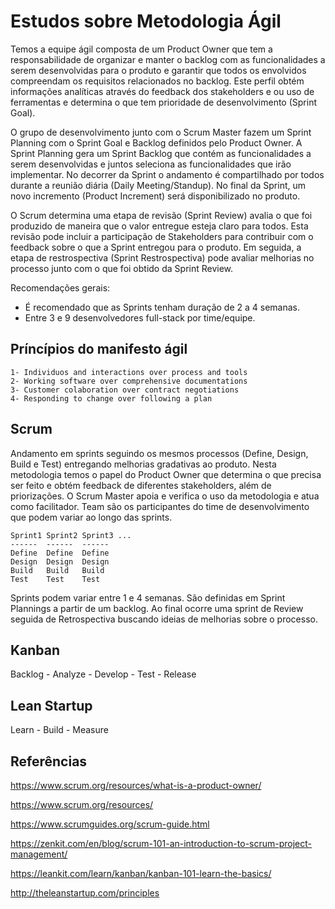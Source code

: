 # Estudos sobre Metodologia Ágil

Temos a equipe ágil composta de um Product Owner que tem a responsabilidade de organizar e manter o backlog com as funcionalidades a serem desenvolvidas para o produto e garantir que todos os envolvidos compreendam os requisitos relacionados no backlog. Este perfil obtém informações analíticas através do feedback dos stakeholders e ou uso de ferramentas e determina o que tem prioridade de desenvolvimento (Sprint Goal).

O grupo de desenvolvimento junto com o Scrum Master fazem um Sprint Planning com o Sprint Goal e Backlog definidos pelo Product Owner. A Sprint Planning gera um Sprint Backlog que contém as funcionalidades a serem desenvolvidas e juntos seleciona as funcionalidades que irão implementar. No decorrer da Sprint o andamento é compartilhado por todos durante a reunião diária (Daily Meeting/Standup). No final da Sprint, um novo incremento (Product Increment) será disponibilizado no produto.

O Scrum determina uma etapa de revisão (Sprint Review) avalia o que foi produzido de maneira que o valor entregue esteja claro para todos. Esta revisão pode incluir a participação de Stakeholders para contribuir com o feedback sobre o que a Sprint entregou para o produto. Em seguida, a etapa de restrospectiva (Sprint Restrospectiva) pode avaliar melhorias no processo junto com o que foi obtido da Sprint Review.

Recomendações gerais:

* É recomendado que as Sprints tenham duração de 2 a 4 semanas. 
* Entre 3 e 9 desenvolvedores full-stack por time/equipe.

## Príncípios do manifesto ágil

    1- Individuos and interactions over process and tools
    2- Working software over comprehensive documentations
    3- Customer colaboration over contract negotiations
    4- Responding to change over following a plan

## Scrum

Andamento em sprints seguindo os mesmos processos (Define, Design, Build e Test) entregando melhorias gradativas ao produto. Nesta metodologia temos o papel do Product Owner que determina o que precisa ser feito e obtém feedback de diferentes stakeholders, além de priorizações. O Scrum Master apoia e verifica o uso da metodologia e atua como facilitador. Team são os participantes do time de desenvolvimento que podem variar ao longo das sprints.

    Sprint1 Sprint2 Sprint3 ...
    ------  ------  ------
    Define  Define  Define
    Design  Design  Design
    Build   Build   Build
    Test    Test    Test

Sprints podem variar entre 1 e 4 semanas. São definidas em Sprint Plannings a partir de um backlog. Ao final ocorre uma sprint de Review seguida de Retrospectiva buscando ideias de melhorias sobre o processo.

## Kanban

Backlog - Analyze - Develop - Test - Release

## Lean Startup

Learn - Build - Measure

## Referências

https://www.scrum.org/resources/what-is-a-product-owner/

https://www.scrum.org/resources/

https://www.scrumguides.org/scrum-guide.html

https://zenkit.com/en/blog/scrum-101-an-introduction-to-scrum-project-management/

https://leankit.com/learn/kanban/kanban-101-learn-the-basics/

http://theleanstartup.com/principles 




